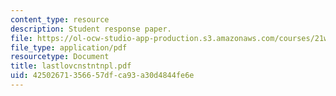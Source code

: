 ```yaml
---
content_type: resource
description: Student response paper.
file: https://ol-ocw-studio-app-production.s3.amazonaws.com/courses/21w-765j-interactive-and-non-linear-narrative-theory-and-practice-spring-2004/42502671356657dfca93a30d4844fe6e_lastlovcnstntnpl.pdf
file_type: application/pdf
resourcetype: Document
title: lastlovcnstntnpl.pdf
uid: 42502671-3566-57df-ca93-a30d4844fe6e
---
```

